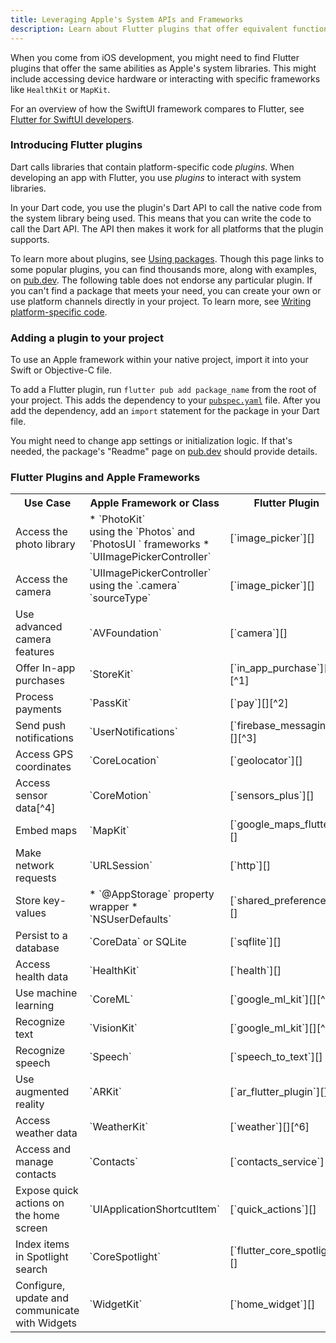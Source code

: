 ```yaml
---
title: Leveraging Apple's System APIs and Frameworks
description: Learn about Flutter plugins that offer equivalent functionalities to Apple's frameworks
---
```


When you come from iOS development, you might need to find
Flutter plugins that offer the same abilities as Apple's system
libraries. This might include accessing device hardware or interacting
with specific frameworks like `HealthKit` or `MapKit`.

For an overview of how the SwiftUI framework compares to Flutter,
see [Flutter for SwiftUI developers][].

### Introducing Flutter plugins
Dart calls libraries that contain platform-specific code _plugins_.
When developing an app with Flutter, you use _plugins_ to interact
with system libraries.

In your Dart code, you use the plugin's Dart API to call the native
code from the system library being used. This means that you can write
the code to call the Dart API. The API then makes it work for all
platforms that the plugin supports.

To learn more about plugins, see [Using packages][].
Though this page links to some popular plugins,
you can find thousands more, along with examples,
on [pub.dev][]. The following table does not endorse any particular plugin.
If you can't find a package that meets your need,
you can create your own or use platform channels directly in your project.
To learn more, see [Writing platform-specific code][].

### Adding a plugin to your project
To use an Apple framework within your native project,
import it into your Swift or Objective-C file.

To add a Flutter plugin, run `flutter pub add package_name`
from the root of your project.
This adds the dependency to your [`pubspec.yaml`][] file.
After you add the dependency, add an `import` statement for the package
in your Dart file.

You might need to change app settings or initialization logic.
If that's needed, the package's "Readme" page on [pub.dev][]
should provide details.

### Flutter Plugins and Apple Frameworks

<table class="table table-striped nowrap">
<tr>
<th markdown="1">
Use Case
</th>
<th markdown="1">
Apple Framework or Class
</th>
<th markdown="1">
Flutter Plugin
</th>
</tr>

<tr>
<td markdown="1">
Access the photo library
</td>
<td markdown="1">
* `PhotoKit`<br>using the `Photos` and `PhotosUI ` frameworks
* `UIImagePickerController`
</td>
<td markdown="1">
[`image_picker`][]
</td>
</tr>

<tr>
<td markdown="1">
Access the camera
</td>
<td markdown="1">
`UIImagePickerController`<br>using the `.camera` `sourceType`
</td>
<td markdown="1">
[`image_picker`][]
</td>
</tr>

<tr>
<td markdown="1">
Use advanced camera features
</td>
<td markdown="1">
`AVFoundation`
</td>
<td markdown="1">
[`camera`][]
</td>
</tr>

<tr>
<td markdown="1">
Offer In-app purchases
</td>
<td markdown="1">
`StoreKit`
</td>
<td markdown="1">
[`in_app_purchase`][][^1]
</td>
</tr>

<tr>
<td markdown="1">
Process payments
</td>
<td markdown="1">
`PassKit`
</td>
<td markdown="1">
[`pay`][][^2]
</td>
</tr>

<tr>
<td markdown="1">
Send push notifications
</td>
<td markdown="1">
`UserNotifications`
</td>
<td markdown="1">
[`firebase_messaging`][][^3]
</td>
</tr>

<tr>
<td markdown="1">
Access GPS coordinates
</td>
<td markdown="1">
`CoreLocation`
</td>
<td markdown="1">
[`geolocator`][]
</td>
</tr>

<tr>
<td markdown="1">
Access sensor data[^4]
</td>
<td markdown="1">
`CoreMotion`
</td>
<td markdown="1">
[`sensors_plus`][]
</td>
</tr>

<tr>
<td markdown="1">
Embed maps
</td>
<td markdown="1">
`MapKit`
</td>
<td markdown="1">
[`google_maps_flutter`][]
</td>
</tr>

<tr>
<td markdown="1">
Make network requests
</td>
<td markdown="1">
`URLSession`
</td>
<td markdown="1">
[`http`][]
</td>
</tr>

<tr>
<td markdown="1">
Store key-values
</td>
<td markdown="1">
* `@AppStorage` property wrapper
* `NSUserDefaults`
</td>
<td markdown="1">
[`shared_preferences`][]
</td>
</tr>

<tr>
<td markdown="1">
Persist to a database
</td>
<td markdown="1">
`CoreData` or SQLite
</td>
<td markdown="1">
[`sqflite`][]
</td>
</tr>

<tr>
<td markdown="1">
Access health data
</td>
<td markdown="1">
`HealthKit`
</td>
<td markdown="1">
[`health`][]
</td>
</tr>

<tr>
<td markdown="1">
Use machine learning
</td>
<td markdown="1">
`CoreML`
</td>
<td markdown="1">
[`google_ml_kit`][][^5]
</td>
</tr>

<tr>
<td markdown="1">
Recognize text
</td>
<td markdown="1">
`VisionKit`
</td>
<td markdown="1">
[`google_ml_kit`][][^5]
</td>
</tr>

<tr>
<td markdown="1">
Recognize speech
</td>
<td markdown="1">
`Speech`
</td>
<td markdown="1">
[`speech_to_text`][]
</td>
</tr>

<tr>
<td markdown="1">
Use augmented reality
</td>
<td markdown="1">
`ARKit`
</td>
<td markdown="1">
[`ar_flutter_plugin`][]
</td>
</tr>

<tr>
<td markdown="1">
Access weather data
</td>
<td markdown="1">
`WeatherKit`
</td>
<td markdown="1">
[`weather`][][^6]
</td>
</tr>

<tr>
<td markdown="1">
Access and manage contacts
</td>
<td markdown="1">
`Contacts`
</td>
<td markdown="1">
[`contacts_service`][]
</td>
</tr>

<tr>
<td markdown="1">
Expose quick actions on the home screen
</td>
<td markdown="1">
`UIApplicationShortcutItem`
</td>
<td markdown="1">
[`quick_actions`][]
</td>
</tr>

<tr>
<td markdown="1">
Index items in Spotlight search
</td>
<td markdown="1">
`CoreSpotlight`
</td>
<td markdown="1">
[`flutter_core_spotlight`][]
</td>
</tr>

<tr>
<td markdown="1">
Configure, update and communicate with Widgets
</td>
<td markdown="1">
`WidgetKit`
</td>
<td markdown="1">
[`home_widget`][]
</td>
</tr>

</table>

[^1]: Supports both Google Play Store on Android and Apple App Store on iOS.
[^2]: Adds Google Pay payments on Android and Apple Pay payments on iOS.
[^3]: Uses Firebase Cloud Messaging and integrates with APNs.
[^4]: Includes sensors like accelerometer, gyroscope, etc.
[^5]: Uses Google's ML Kit and supports various features like text recognition, face detection, image labeling, landmark recognition, and barcode scanning. You can also create a custom model with Firebase. To learn more, see [Use a custom TensorFlow Lite model with Flutter][].
[^6]: Uses the [OpenWeatherMap API][]. Other packages exist that can pull from different weather APIs.

[Flutter for SwiftUI developers]: /get-started/flutter-for/swiftui-devs
[Using packages]: /packages-and-plugins/using-packages
[pub.dev]: {{site.pub-pkg}}
[`shared_preferences`]: {{site.pub-pkg}}/shared_preferences
[`http`]: {{site.pub-pkg}}/http
[`sensors_plus`]: {{site.pub-pkg}}/sensors_plus
[`geolocator`]: {{site.pub-pkg}}/geolocator
[`image_picker`]: {{site.pub-pkg}}/image_picker
[`pubspec.yaml`]: /tools/pubspec
[`quick_actions`]: {{site.pub-pkg}}/quick_actions
[`in_app_purchase`]: {{site.pub-pkg}}/in_app_purchase
[`pay`]: {{site.pub-pkg}}/pay
[`firebase_messaging`]: {{site.pub-pkg}}/firebase_messaging
[`google_maps_flutter`]: {{site.pub-pkg}}/google_maps_flutter
[`google_ml_kit`]: {{site.pub-pkg}}/google_ml_kit
[Use a custom TensorFlow Lite model with Flutter]: {{site.firebase}}/docs/ml/flutter/use-custom-models
[`speech_to_text`]: {{site.pub-pkg}}/speech_to_text
[`ar_flutter_plugin`]: {{site.pub-pkg}}/ar_flutter_plugin
[`weather`]: {{site.pub-pkg}}/weather
[`contacts_service`]: {{site.pub-pkg}}/contacts_service
[`health`]: {{site.pub-pkg}}/health
[OpenWeatherMap API]: https://openweathermap.org/api
[`sqflite`]: {{site.pub-pkg}}/sqflite
[Writing platform-specific code]: /platform-integration/platform-channels
[`camera`]: {{site.pub-pkg}}/camera
[`flutter_core_spotlight`]: {{site.pub-pkg}}/flutter_core_spotlight
[`home_widget`]: {{site.pub-pkg}}/home_widget
